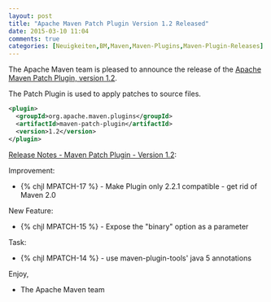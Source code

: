 ```yaml
---
layout: post
title: "Apache Maven Patch Plugin Version 1.2 Released"
date: 2015-03-10 11:04
comments: true
categories: [Neuigkeiten,BM,Maven,Maven-Plugins,Maven-Plugin-Releases]
---
```

The Apache Maven team is pleased to announce the release of the 
[Apache Maven Patch Plugin, version 1.2](http://maven.apache.org/plugins/maven-patch-plugin/).

The Patch Plugin is used to apply patches to source files.


``` xml
<plugin>
  <groupId>org.apache.maven.plugins</groupId>
  <artifactId>maven-patch-plugin</artifactId>
  <version>1.2</version>
</plugin>
```

<!-- more -->

[Release Notes - Maven Patch Plugin - Version 1.2](http://jira.codehaus.org/secure/ReleaseNote.jspa?projectId=11714&version=16117):

Improvement:

 * {% chjl MPATCH-17 %} - Make Plugin only 2.2.1 compatible - get rid of Maven 2.0

New Feature:

 * {% chjl MPATCH-15 %} - Expose the "binary" option as a parameter

Task:

 * {% chjl MPATCH-14 %} - use maven-plugin-tools' java 5 annotations

Enjoy,

- The Apache Maven team
